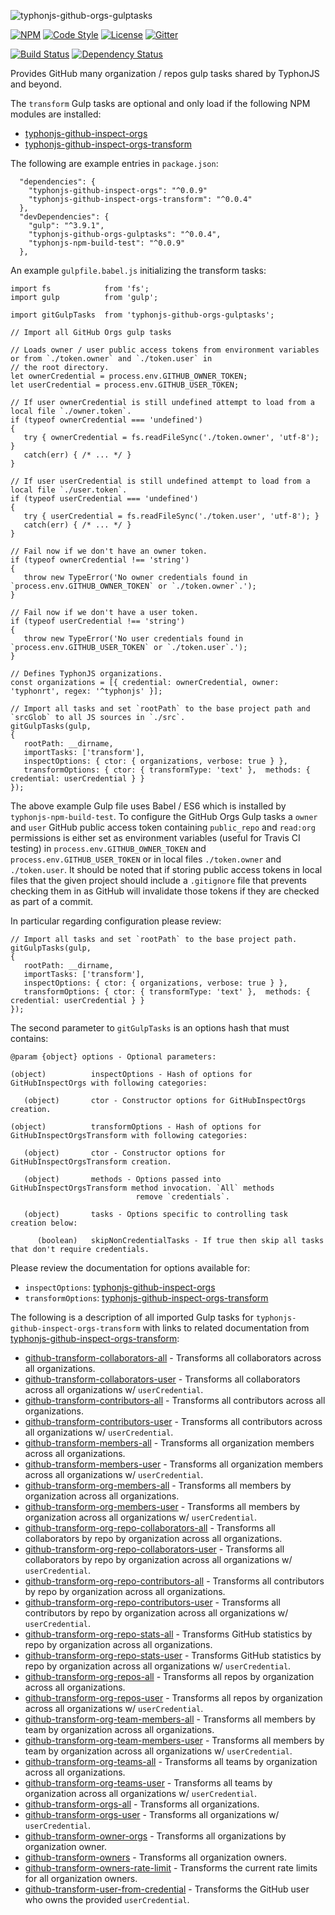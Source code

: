 ![typhonjs-github-orgs-gulptasks](http://i.imgur.com/z4EUE0H.png)

[![NPM](https://img.shields.io/npm/v/typhonjs-github-orgs-gulptasks.svg?label=npm)](https://www.npmjs.com/package/typhonjs-github-orgs-gulptasks)
[![Code Style](https://img.shields.io/badge/code%20style-allman-yellowgreen.svg?style=flat)](https://en.wikipedia.org/wiki/Indent_style#Allman_style)
[![License](https://img.shields.io/badge/license-MPLv2-yellowgreen.svg?style=flat)](https://github.com/typhonjs/typhonjs-github-orgs-gulptasks/blob/master/LICENSE)
[![Gitter](https://img.shields.io/gitter/room/typhonjs/TyphonJS.svg)](https://gitter.im/typhonjs/TyphonJS)

[![Build Status](https://travis-ci.org/typhonjs-node-gulp/typhonjs-github-orgs-gulptasks.svg?branch=master)](https://travis-ci.org/typhonjs-node-gulp/typhonjs-github-orgs-gulptasks)
[![Dependency Status](https://www.versioneye.com/user/projects/56dcc8a6309a580038b000cc/badge.svg?style=flat)](https://www.versioneye.com/user/projects/56dcc8a6309a580038b000cc)

Provides GitHub many organization / repos gulp tasks shared by TyphonJS and beyond.

The `transform` Gulp tasks are optional and only load if the following NPM modules are installed:
- [typhonjs-github-inspect-orgs](https://github.com/typhonjs-node-scm/typhonjs-github-inspect-orgs)
- [typhonjs-github-inspect-orgs-transform](https://github.com/typhonjs-node-scm/typhonjs-github-inspect-orgs-transform)

The following are example entries in `package.json`:
```
  "dependencies": {
    "typhonjs-github-inspect-orgs": "^0.0.9"
    "typhonjs-github-inspect-orgs-transform": "^0.0.4"
  },
  "devDependencies": {
    "gulp": "^3.9.1",
    "typhonjs-github-orgs-gulptasks": "^0.0.4",
    "typhonjs-npm-build-test": "^0.0.9"
  },
```

An example `gulpfile.babel.js` initializing the transform tasks:
```
import fs            from 'fs';
import gulp          from 'gulp';

import gitGulpTasks  from 'typhonjs-github-orgs-gulptasks';

// Import all GitHub Orgs gulp tasks

// Loads owner / user public access tokens from environment variables or from `./token.owner` and `./token.user` in
// the root directory.
let ownerCredential = process.env.GITHUB_OWNER_TOKEN;
let userCredential = process.env.GITHUB_USER_TOKEN;

// If user ownerCredential is still undefined attempt to load from a local file `./owner.token`.
if (typeof ownerCredential === 'undefined')
{
   try { ownerCredential = fs.readFileSync('./token.owner', 'utf-8'); }
   catch(err) { /* ... */ }
}

// If user userCredential is still undefined attempt to load from a local file `./user.token`.
if (typeof userCredential === 'undefined')
{
   try { userCredential = fs.readFileSync('./token.user', 'utf-8'); }
   catch(err) { /* ... */ }
}

// Fail now if we don't have an owner token.
if (typeof ownerCredential !== 'string')
{
   throw new TypeError('No owner credentials found in `process.env.GITHUB_OWNER_TOKEN` or `./token.owner`.');
}

// Fail now if we don't have a user token.
if (typeof userCredential !== 'string')
{
   throw new TypeError('No user credentials found in `process.env.GITHUB_USER_TOKEN` or `./token.user`.');
}

// Defines TyphonJS organizations.
const organizations = [{ credential: ownerCredential, owner: 'typhonrt', regex: '^typhonjs' }];

// Import all tasks and set `rootPath` to the base project path and `srcGlob` to all JS sources in `./src`.
gitGulpTasks(gulp,
{
   rootPath: __dirname,
   importTasks: ['transform'],
   inspectOptions: { ctor: { organizations, verbose: true } },
   transformOptions: { ctor: { transformType: 'text' },  methods: { credential: userCredential } }
});
```

The above example Gulp file uses Babel / ES6 which is installed by `typhonjs-npm-build-test`. To configure the GitHub Orgs Gulp tasks a `owner` and `user` GitHub public access token containing `public_repo` and `read:org` permissions is either set as environment variables (useful for Travis CI testing) in `process.env.GITHUB_OWNER_TOKEN` and `process.env.GITHUB_USER_TOKEN` or in local files `./token.owner` and `./token.user`. It should be noted that if storing public access tokens in local files that the given project should include a `.gitignore` file that prevents checking them in as GitHub will invalidate those tokens if they are checked as part of a commit. 

In particular regarding configuration please review:
```
// Import all tasks and set `rootPath` to the base project path.
gitGulpTasks(gulp,
{
   rootPath: __dirname,
   importTasks: ['transform'],
   inspectOptions: { ctor: { organizations, verbose: true } },
   transformOptions: { ctor: { transformType: 'text' },  methods: { credential: userCredential } }
});
```

The second parameter to `gitGulpTasks` is an options hash that must contains:
```
@param {object} options - Optional parameters:

(object)          inspectOptions - Hash of options for GitHubInspectOrgs with following categories:

   (object)       ctor - Constructor options for GitHubInspectOrgs creation.

(object)          transformOptions - Hash of options for GitHubInspectOrgsTransform with following categories:

   (object)       ctor - Constructor options for GitHubInspectOrgsTransform creation.

   (object)       methods - Options passed into GitHubInspectOrgsTransform method invocation. `All` methods
                            remove `credentials`.

   (object)       tasks - Options specific to controlling task creation below:

      (boolean)   skipNonCredentialTasks - If true then skip all tasks that don't require credentials.
```

Please review the documentation for options available for:
- `inspectOptions`: [typhonjs-github-inspect-orgs](https://github.com/typhonjs-node-scm/typhonjs-github-inspect-orgs)
- `transformOptions`: [typhonjs-github-inspect-orgs-transform](https://github.com/typhonjs-node-scm/typhonjs-github-inspect-orgs-transform)

The following is a description of all imported Gulp tasks for `typhonjs-github-inspect-orgs-transform` with links to related documentation from [typhonjs-github-inspect-orgs-transform](https://github.com/typhonjs-node-scm/typhonjs-github-inspect-orgs-transform):

- [github-transform-collaborators-all](https://github.com/typhonjs-node-scm/typhonjs-github-inspect-orgs-transform/blob/master/README.md#getCollaborators) - Transforms all collaborators across all organizations.
- [github-transform-collaborators-user](https://github.com/typhonjs-node-scm/typhonjs-github-inspect-orgs-transform/blob/master/README.md#getCollaborators) - Transforms all collaborators across all organizations w/ `userCredential`.
- [github-transform-contributors-all](https://github.com/typhonjs-node-scm/typhonjs-github-inspect-orgs-transform/blob/master/README.md#getContributors) - Transforms all contributors across all organizations.
- [github-transform-contributors-user](https://github.com/typhonjs-node-scm/typhonjs-github-inspect-orgs-transform/blob/master/README.md#getContributors) - Transforms all contributors across all organizations w/ `userCredential`.
- [github-transform-members-all](https://github.com/typhonjs-node-scm/typhonjs-github-inspect-orgs-transform/blob/master/README.md#getMembers) - Transforms all organization members across all organizations.
- [github-transform-members-user](https://github.com/typhonjs-node-scm/typhonjs-github-inspect-orgs-transform/blob/master/README.md#getMembers) - Transforms all organization members across all organizations w/ `userCredential`.
- [github-transform-org-members-all](https://github.com/typhonjs-node-scm/typhonjs-github-inspect-orgs-transform/blob/master/README.md#getOrgMembers) - Transforms all members by organization across all organizations.
- [github-transform-org-members-user](https://github.com/typhonjs-node-scm/typhonjs-github-inspect-orgs-transform/blob/master/README.md#getOrgMembers) - Transforms all members by organization across all organizations w/ `userCredential`.
- [github-transform-org-repo-collaborators-all](https://github.com/typhonjs-node-scm/typhonjs-github-inspect-orgs-transform/blob/master/README.md#getOrgRepoCollaborators) - Transforms all collaborators by repo by organization across all organizations.
- [github-transform-org-repo-collaborators-user](https://github.com/typhonjs-node-scm/typhonjs-github-inspect-orgs-transform/blob/master/README.md#getOrgRepoCollaborators) - Transforms all collaborators by repo by organization across all organizations w/ `userCredential`.
- [github-transform-org-repo-contributors-all](https://github.com/typhonjs-node-scm/typhonjs-github-inspect-orgs-transform/blob/master/README.md#getOrgRepoContributors) - Transforms all contributors by repo by organization across all organizations.
- [github-transform-org-repo-contributors-user](https://github.com/typhonjs-node-scm/typhonjs-github-inspect-orgs-transform/blob/master/README.md#getOrgRepoContributors) - Transforms all contributors by repo by organization across all organizations w/ `userCredential`.
- [github-transform-org-repo-stats-all](https://github.com/typhonjs-node-scm/typhonjs-github-inspect-orgs-transform/blob/master/README.md#getOrgRepoStats) - Transforms GitHub statistics by repo by organization across all organizations.
- [github-transform-org-repo-stats-user](https://github.com/typhonjs-node-scm/typhonjs-github-inspect-orgs-transform/blob/master/README.md#getOrgRepoStats) - Transforms GitHub statistics by repo by organization across all organizations w/ `userCredential`.
- [github-transform-org-repos-all](https://github.com/typhonjs-node-scm/typhonjs-github-inspect-orgs-transform/blob/master/README.md#getOrgRepos) - Transforms all repos by organization across all organizations.
- [github-transform-org-repos-user](https://github.com/typhonjs-node-scm/typhonjs-github-inspect-orgs-transform/blob/master/README.md#getOrgRepos) - Transforms all repos by organization across all organizations w/ `userCredential`.
- [github-transform-org-team-members-all](https://github.com/typhonjs-node-scm/typhonjs-github-inspect-orgs-transform/blob/master/README.md#getOrgTeamMembers) - Transforms all members by team by organization across all organizations.
- [github-transform-org-team-members-user](https://github.com/typhonjs-node-scm/typhonjs-github-inspect-orgs-transform/blob/master/README.md#getOrgTeamMembers) - Transforms all members by team by organization across all organizations w/ `userCredential`.
- [github-transform-org-teams-all](https://github.com/typhonjs-node-scm/typhonjs-github-inspect-orgs-transform/blob/master/README.md#getOrgTeams) - Transforms all teams by organization across all organizations.
- [github-transform-org-teams-user](https://github.com/typhonjs-node-scm/typhonjs-github-inspect-orgs-transform/blob/master/README.md#getOrgTeams) - Transforms all teams by organization across all organizations w/ `userCredential`.
- [github-transform-orgs-all](https://github.com/typhonjs-node-scm/typhonjs-github-inspect-orgs-transform/blob/master/README.md#getOrgs) - Transforms all organizations.
- [github-transform-orgs-user](https://github.com/typhonjs-node-scm/typhonjs-github-inspect-orgs-transform/blob/master/README.md#getOrgs) - Transforms all organizations w/ `userCredential`.
- [github-transform-owner-orgs](https://github.com/typhonjs-node-scm/typhonjs-github-inspect-orgs-transform/blob/master/README.md#getOwnerOrgs) - Transforms all organizations by organization owner.
- [github-transform-owners](https://github.com/typhonjs-node-scm/typhonjs-github-inspect-orgs-transform/blob/master/README.md#getOwners) - Transforms all organization owners.
- [github-transform-owners-rate-limit](https://github.com/typhonjs-node-scm/typhonjs-github-inspect-orgs-transform/blob/master/README.md#getOwnerRateLimits) - Transforms the current rate limits for all organization owners.
- [github-transform-user-from-credential](https://github.com/typhonjs-node-scm/typhonjs-github-inspect-orgs-transform/blob/master/README.md#getUserFromCredential) - Transforms the GitHub user who owns the provided `userCredential`.

